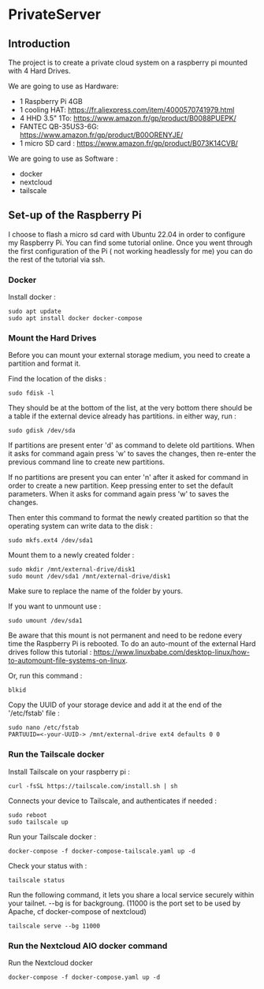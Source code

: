 # PrivateServer

## Introduction 

The project is to create a private cloud system on a raspberry pi mounted with 4 Hard Drives. 

We are going to use as Hardware:

- 1 Raspberry Pi 4GB 
- 1 cooling HAT: https://fr.aliexpress.com/item/4000570741979.html
- 4 HHD 3.5" 1To: https://www.amazon.fr/gp/product/B0088PUEPK/
- FANTEC QB-35US3-6G: https://www.amazon.fr/gp/product/B00ORENYJE/
- 1 micro SD card : https://www.amazon.fr/gp/product/B073K14CVB/

We are going to use as Software : 

- docker
- nextcloud
- tailscale

## Set-up of the Raspberry Pi 

I choose to flash a micro sd card with Ubuntu 22.04 in order to configure my Raspberry Pi. You can find some tutorial online.
Once you went through the first configuration of the Pi ( not working headlessly for me) you can do the rest of the tutorial via ssh. 


### Docker 

Install docker :
````
sudo apt update
sudo apt install docker docker-compose
````

### Mount the Hard Drives

Before you can mount your external storage medium, you need to create a partition and format it. 

Find the location of the disks :
````
sudo fdisk -l
````
They should be at the bottom of the list, at the very bottom there should be a table if the external device already has partitions.
in either way, run : 
````
sudo gdisk /dev/sda
````
If partitions are present enter 'd' as command to delete old partitions. When it asks for command again press 'w' to saves the changes, then re-enter the previous command line to create new partitions.

If no partitions are present you can enter 'n' after it asked for command in order to create a new partition. 
Keep pressing enter to set the default parameters. 
When it asks for command again press 'w' to saves the changes.

Then enter this command to format the newly created partition so that the operating system can write data to the disk : 

````
sudo mkfs.ext4 /dev/sda1
````

Mount them to a newly created folder :
````
sudo mkdir /mnt/external-drive/disk1
sudo mount /dev/sda1 /mnt/external-drive/disk1
````
Make sure to replace the name of the folder by yours. 

If you want to unmount use : 

````
sudo umount /dev/sda1
````

Be aware that this mount is not permanent and need to be redone every time the Raspberry Pi is rebooted. 
To do an auto-mount of the external Hard drives follow this tutorial : https://www.linuxbabe.com/desktop-linux/how-to-automount-file-systems-on-linux.

Or, run this command : 

````
blkid
````
Copy the UUID of your storage device and add it at the end of the '/etc/fstab' file :
````
sudo nano /etc/fstab
PARTUUID=<-your-UUID-> /mnt/external-drive ext4 defaults 0 0
````
### Run the Tailscale docker

Install Tailscale on your raspberry pi :
````
curl -fsSL https://tailscale.com/install.sh | sh
````

Connects your device to Tailscale, and authenticates if needed : 
````
sudo reboot 
sudo tailscale up
````

Run your Tailscale docker : 
````
docker-compose -f docker-compose-tailscale.yaml up -d
````

Check your status with : 
````
tailscale status
````

Run the following command, it lets you share a local service securely within your tailnet. --bg is for backgroung.
(11000 is the port set to be used by Apache, cf docker-compose of nextcloud) 

````
tailscale serve --bg 11000
````

### Run the Nextcloud AIO docker command 


Run the Nextcloud docker 
````
docker-compose -f docker-compose.yaml up -d
````






